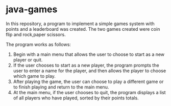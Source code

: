  # java-games
 
 In this repository, a  program  to  implement  a  simple  games  system  with  points  and  a leaderboard was created. The two games created were coin flip and rock,paper scissors. 
 
The program works as follows:
1.  Begin with a main menu that allows the user to choose to start as a new player or quit.
2.  If the user chooses to start as a new player, the program prompts the user to enter a name for the player, and then allows the player to choose which game to play.  
3.  After playing the game, the user can choose to play a different game or to finish playing and return to the main menu.  
4.  At the main menu, if the user chooses to quit, the program displays a list of all players who have played, sorted by their points totals.


